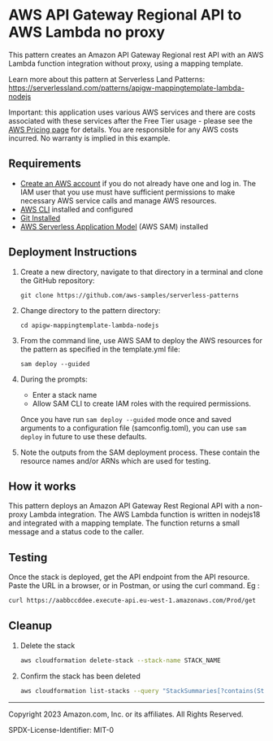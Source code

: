 # AWS API Gateway Regional API to AWS Lambda no proxy

This pattern creates an Amazon API Gateway Regional rest API with an AWS Lambda function integration without proxy, using a mapping template. 

Learn more about this pattern at Serverless Land Patterns: https://serverlessland.com/patterns/apigw-mappingtemplate-lambda-nodejs

Important: this application uses various AWS services and there are costs associated with these services after the Free Tier usage - please see the [AWS Pricing page](https://aws.amazon.com/pricing/) for details. You are responsible for any AWS costs incurred. No warranty is implied in this example.

## Requirements

* [Create an AWS account](https://portal.aws.amazon.com/gp/aws/developer/registration/index.html) if you do not already have one and log in. The IAM user that you use must have sufficient permissions to make necessary AWS service calls and manage AWS resources.
* [AWS CLI](https://docs.aws.amazon.com/cli/latest/userguide/install-cliv2.html) installed and configured
* [Git Installed](https://git-scm.com/book/en/v2/Getting-Started-Installing-Git)
* [AWS Serverless Application Model](https://docs.aws.amazon.com/serverless-application-model/latest/developerguide/serverless-sam-cli-install.html) (AWS SAM) installed

## Deployment Instructions

1. Create a new directory, navigate to that directory in a terminal and clone the GitHub repository:
    ``` 
    git clone https://github.com/aws-samples/serverless-patterns
    ```
1. Change directory to the pattern directory:
    ```
    cd apigw-mappingtemplate-lambda-nodejs
    ```
1. From the command line, use AWS SAM to deploy the AWS resources for the pattern as specified in the template.yml file:
    ```
    sam deploy --guided
    ```
1. During the prompts:
    * Enter a stack name
    * Allow SAM CLI to create IAM roles with the required permissions.

    Once you have run `sam deploy --guided` mode once and saved arguments to a configuration file (samconfig.toml), you can use `sam deploy` in future to use these defaults.

1. Note the outputs from the SAM deployment process. These contain the resource names and/or ARNs which are used for testing.

## How it works

This pattern deploys an Amazon API Gateway Rest Regional API with a non-proxy Lambda integration. The AWS Lambda function is written in nodejs18 and integrated with a mapping template. The function returns a small message and a status code to the caller.

## Testing

Once the stack is deployed, get the API endpoint from the API resource.
Paste the URL in a browser, or in Postman, or using the curl command.
Eg : 
```bash
curl https://aabbccddee.execute-api.eu-west-1.amazonaws.com/Prod/get
```

## Cleanup
 
1. Delete the stack
    ```bash
    aws cloudformation delete-stack --stack-name STACK_NAME
    ```
1. Confirm the stack has been deleted
    ```bash
    aws cloudformation list-stacks --query "StackSummaries[?contains(StackName,'STACK_NAME')].StackStatus"
    ```
----
Copyright 2023 Amazon.com, Inc. or its affiliates. All Rights Reserved.

SPDX-License-Identifier: MIT-0
